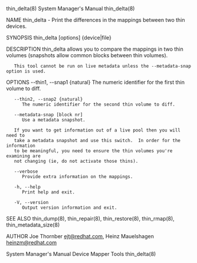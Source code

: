 thin_delta(8)							    System Manager's Manual							 thin_delta(8)

NAME
       thin_delta - Print the differences in the mappings between two thin devices.

SYNOPSIS
       thin_delta [options] {device|file}

DESCRIPTION
       thin_delta allows you to compare the mappings in two thin volumes (snapshots allow common blocks between thin volumes).

       This tool cannot be run on live metadata unless the --metadata-snap option is used.

OPTIONS
       --thin1, --snap1 {natural}
	      The numeric identifier for the first thin volume to diff.

       --thin2, --snap2 {natural}
	      The numeric identifier for the second thin volume to diff.

       --metadata-snap [block nr]
	      Use a metadata snapshot.

	   If you want to get information out of a live pool then you will need to
	   take a metadata snapshot and use this switch.  In order for the information
	   to be meaningful, you need to ensure the thin volumes you're examining are
	   not changing (ie, do not activate those thins).

       --verbose
	      Provide extra information on the mappings.

       -h, --help
	      Print help and exit.

       -V, --version
	      Output version information and exit.

SEE ALSO
       thin_dump(8), thin_repair(8), thin_restore(8), thin_rmap(8), thin_metadata_size(8)

AUTHOR
       Joe Thornber <ejt@redhat.com>, Heinz Mauelshagen <heinzm@redhat.com>

System Manager's Manual						      Device Mapper Tools							 thin_delta(8)
